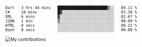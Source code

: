 <!--START_SECTION:waka-->

```text
Dart   3 hrs 44 mins   ██████████████████████▒░░   89.11 %
C#     18 mins         █▓░░░░░░░░░░░░░░░░░░░░░░░   07.30 %
XML    6 mins          ▓░░░░░░░░░░░░░░░░░░░░░░░░   02.67 %
JSON   1 min           ▒░░░░░░░░░░░░░░░░░░░░░░░░   00.69 %
HTML   0 secs          ░░░░░░░░░░░░░░░░░░░░░░░░░   00.22 %
Bash   0 secs          ░░░░░░░░░░░░░░░░░░░░░░░░░   00.00 %
```

<!--END_SECTION:waka-->
<img src="https://github-readme-streak-stats.herokuapp.com/?user=pahas&theme=white" alt="My contributions" />
